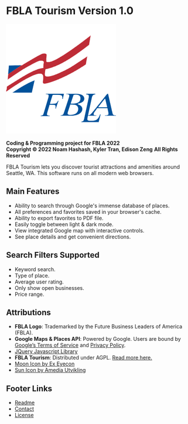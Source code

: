 # FBLA Tourism Version 1.0
![FBLA Logo](resources/fbla_logo.png)

**Coding & Programming project for FBLA 2022**  
**Copyright &copy; 2022 Noam Hashash, Kyler Tran, Edison Zeng**
**All Rights Reserved**

FBLA Tourism lets you discover tourist attractions and amenities around Seattle, WA. This software runs on all modern web browsers.

## Main Features
- Ability to search through Google's immense database of places.
- All preferences and favorites saved in your browser's cache.
- Ability to export favorites to PDF file.
- Easily toggle between light & dark mode.
- View integrated Google map with interactive controls.
- See place details and get convenient directions.

## Search Filters Supported
- Keyword search.
- Type of place.
- Average user rating.
- Only show open businesses.
- Price range.

## Attributions
- **FBLA Logo**: Trademarked by the Future Business Leaders of America (FBLA).
- **Google Maps & Places API**: Powered by Google. Users are bound by [Google’s Terms of Service](https://google.com/intl/en/policies/terms) and [Privacy Policy](https://policies.google.com/privacy).
- [JQuery Javascript Library](https://jquery.com/)
- **FBLA Tourism**: Distributed under AGPL. [Read more here.](https://www.gnu.org/licenses/agpl-3.0.en.html)
- [Moon Icon by Ex Eyecon](https://iconscout.com/icons/moon)
- [Sun Icon by Amedia Utvikling](https://iconscout.com/icon/sun-631)

## Footer Links
- [Readme](readme.html)
- [Contact](mailto:contact@kylertran.xyz)
- [License](https://www.gnu.org/licenses/agpl-3.0.en.html)

